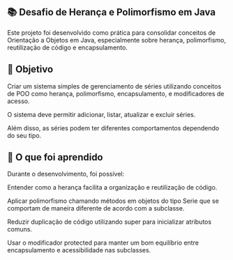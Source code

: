 ## 📚 Desafio de Herança e Polimorfismo em Java

Este projeto foi desenvolvido como prática para consolidar conceitos de Orientação a Objetos em Java, especialmente sobre herança, polimorfismo, reutilização de código e encapsulamento.

## 🎯 Objetivo

Criar um sistema simples de gerenciamento de séries utilizando conceitos de POO como herança, polimorfismo, encapsulamento, e modificadores de acesso. 

O sistema deve permitir adicionar, listar, atualizar e excluir séries. 

Além disso, as séries podem ter diferentes comportamentos dependendo do seu tipo.

## 📖 O que foi aprendido

Durante o desenvolvimento, foi possível:

Entender como a herança facilita a organização e reutilização de código.

Aplicar polimorfismo chamando métodos em objetos do tipo Serie que se comportam de maneira diferente de acordo com a subclasse.

Reduzir duplicação de código utilizando super para inicializar atributos comuns.

Usar o modificador protected para manter um bom equilíbrio entre encapsulamento e acessibilidade nas subclasses.